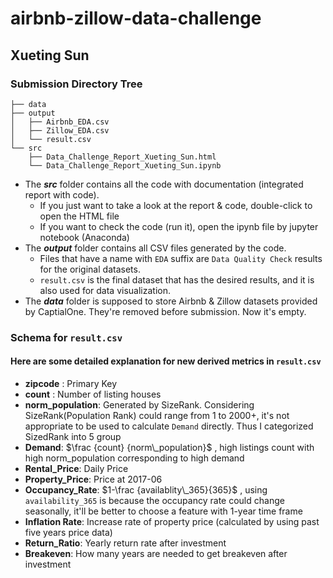 # airbnb-zillow-data-challenge

## Xueting Sun



### Submission Directory Tree

```
├── data
├── output
│   ├── Airbnb_EDA.csv
│   ├── Zillow_EDA.csv
│   └── result.csv
└── src
    ├── Data_Challenge_Report_Xueting_Sun.html
    └── Data_Challenge_Report_Xueting_Sun.ipynb
```

- The _**src**_ folder contains all the code with documentation (integrated report with code).
  - If you just want to take a look at the report & code, double-click to open the HTML file
  - If you want to check the code (run it), open the ipynb file by jupyter notebook (Anaconda)
- The _**output**_ folder contains all CSV files generated by the code. 
  - Files that have a name with `EDA` suffix are `Data Quality Check` results for the original datasets. 
  - `result.csv` is the final dataset that has the desired results, and it is also used for data visualization.
- The _**data**_ folder is supposed to store Airbnb & Zillow datasets provided by CaptialOne. They're removed before submission. Now it's empty.



### Schema for  `result.csv`

#### Here are some detailed explanation for new derived metrics in `result.csv`

- **zipcode** : Primary Key
- **count** : Number of listing houses 
- **norm_population**: Generated by SizeRank. Considering SizeRank(Population Rank) could range from 1 to 2000+, it's not appropriate to be used to calculate `Demand` directly. Thus I categorized SizedRank into 5 group
- **Demand**: $\frac {count} {norm\_population}$ , high listings count with high norm_population corresponding to high demand 
- **Rental_Price**: Daily Price
- **Property_Price**: Price at 2017-06
- **Occupancy_Rate**: $1-\frac {availablity\_365}{365}$  , using `availability_365` is because the occupancy rate could change seasonally, it'll be better to choose a feature with 1-year time frame
- **Inflation Rate**: Increase rate of property price (calculated by using past five years price data)
- **Return_Ratio**: Yearly return rate after investment
- **Breakeven**: How many years are needed to get breakeven after investment